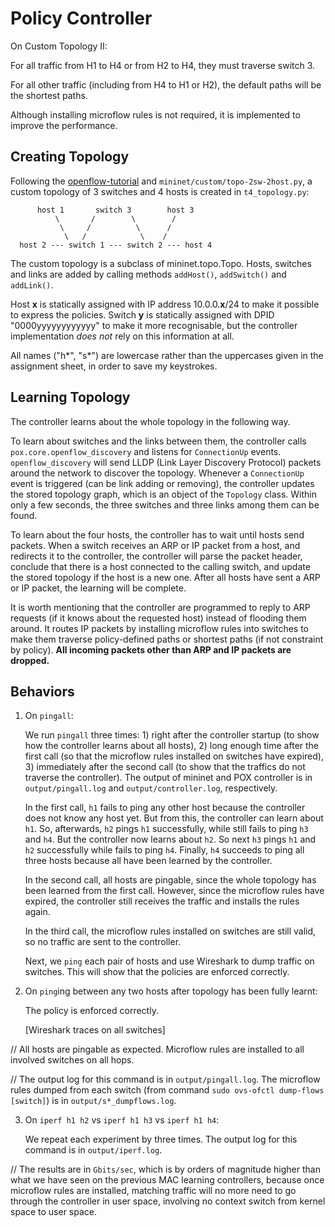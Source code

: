 # Policy Controller

On Custom Topology II:

For all traffic from H1 to H4 or from H2 to H4, they must traverse switch 3.

For all other traffic (including from H4 to H1 or H2), the default paths will be the shortest paths.

Although installing microflow rules is not required, it is implemented to improve the performance.

## Creating Topology

Following the [openflow-tutorial](https://github.com/mininet/openflow-tutorial/wiki/Router-Exercise) and `mininet/custom/topo-2sw-2host.py`, a custom topology of 3 switches and 4 hosts is created in `t4_topology.py`:

```
      host 1       switch 3        host 3
          \       /        \        /
           \     /          \      /
            \   /            \    /
  host 2 --- switch 1 --- switch 2 --- host 4
```

The custom topology is a subclass of mininet.topo.Topo. Hosts, switches and links are added by calling methods `addHost()`, `addSwitch()` and `addLink()`.

Host __x__ is statically assigned with IP address 10.0.0.__x__/24 to make it possible to express the policies. Switch __y__ is statically assigned with DPID "0000yyyyyyyyyyyy" to make it more recognisable, but the controller implementation *does not* rely on this information at all.

All names ("h\*", "s\*") are lowercase rather than the uppercases given in the assignment sheet, in order to save my keystrokes.

## Learning Topology

The controller learns about the whole topology in the following way.

To learn about switches and the links between them, the controller calls `pox.core.openflow_discovery` and listens for `ConnectionUp` events. `openflow_discovery` will send LLDP (Link Layer Discovery Protocol) packets around the network to discover the topology. Whenever a `ConnectionUp` event is triggered (can be link adding or removing), the controller updates the stored topology graph, which is an object of the `Topology` class. Within only a few seconds, the three switches and three links among them can be found.

To learn about the four hosts, the controller has to wait until hosts send packets. When a switch receives an ARP or IP packet from a host, and redirects it to the controller, the controller will parse the packet header, conclude that there is a host connected to the calling switch, and update the stored topology if the host is a new one. After all hosts have sent a ARP or IP packet, the learning will be complete.

It is worth mentioning that the controller are programmed to reply to ARP requests (if it knows about the requested host) instead of flooding them around. It routes IP packets by installing microflow rules into switches to make them traverse policy-defined paths or shortest paths (if not constraint by policy). **All incoming packets other than ARP and IP packets are dropped.**

## Behaviors

1. On `pingall`:

    We run `pingall` three times: 1) right after the controller startup (to show how the controller learns about all hosts), 2) long enough time after the first call (so that the microflow rules installed on switches have expired), 3) immediately after the second call (to show that the traffics do not traverse the controller). The output of mininet and POX controller is in `output/pingall.log` and `output/controller.log`, respectively.

    In the first call, `h1` fails to ping any other host because the controller does not know any host yet. But from this, the controller can learn about `h1`. So, afterwards, `h2` pings `h1` successfully, while still fails to ping `h3` and `h4`. But the controller now learns about `h2`. So next `h3` pings `h1` and `h2` successfully while fails to ping `h4`. Finally, `h4` succeeds to ping all three hosts because all have been learned by the controller.

    In the second call, all hosts are pingable, since the whole topology has been learned from the first call. However, since the microflow rules have expired, the controller still receives the traffic and installs the rules again.

    In the third call, the microflow rules installed on switches are still valid, so no traffic are sent to the controller.

    Next, we `ping` each pair of hosts and use Wireshark to dump traffic on switches. This will show that the policies are enforced correctly.

2. On `ping`ing between any two hosts after topology has been fully learnt:

    The policy is enforced correctly.

    [Wireshark traces on all switches]



//    All hosts are pingable as expected. Microflow rules are installed to all involved switches on all hops.

//    The output log for this command is in `output/pingall.log`. The microflow rules dumped from each switch (from command `sudo ovs-ofctl dump-flows [switch]`) is in `output/s*_dumpflows.log`.

3. On `iperf h1 h2` vs `iperf h1 h3` vs `iperf h1 h4`:
 
    We repeat each experiment by three times. The output log for this command is in `output/iperf.log`. 

//    The results are in `Gbits/sec`, which is by orders of magnitude higher than what we have seen on the previous MAC learning controllers, because once microflow rules are installed, matching traffic will no more need to go through the controller in user space, involving no context switch from kernel space to user space.

